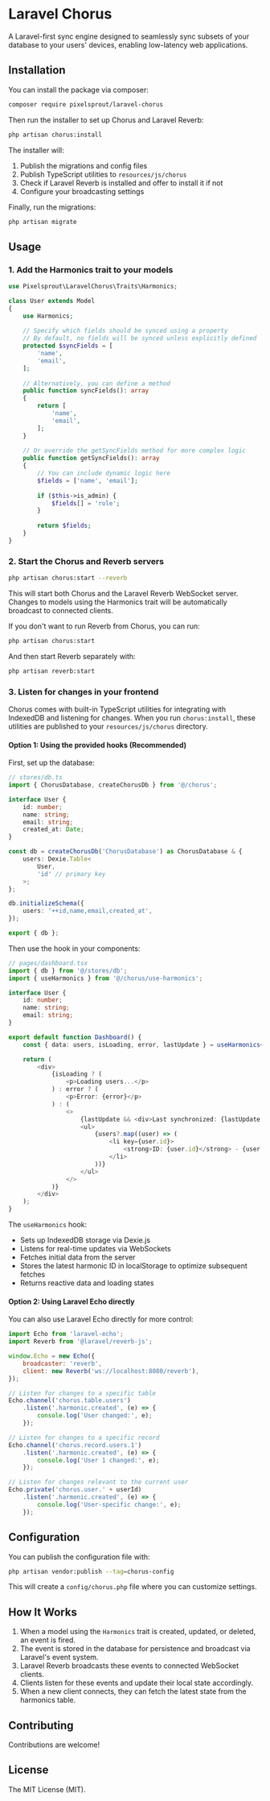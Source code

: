 # Laravel Chorus

A Laravel-first sync engine designed to seamlessly sync subsets of your database to your users' devices, enabling low-latency web applications.

## Installation

You can install the package via composer:

```bash
composer require pixelsprout/laravel-chorus
```

Then run the installer to set up Chorus and Laravel Reverb:

```bash
php artisan chorus:install
```

The installer will:
1. Publish the migrations and config files
2. Publish TypeScript utilities to `resources/js/chorus`
3. Check if Laravel Reverb is installed and offer to install it if not
4. Configure your broadcasting settings

Finally, run the migrations:

```bash
php artisan migrate
```

## Usage

### 1. Add the Harmonics trait to your models

```php
use Pixelsprout\LaravelChorus\Traits\Harmonics;

class User extends Model
{
    use Harmonics;
    
    // Specify which fields should be synced using a property
    // By default, no fields will be synced unless explicitly defined
    protected $syncFields = [
        'name',
        'email',
    ];
    
    // Alternatively, you can define a method
    public function syncFields(): array
    {
        return [
            'name',
            'email',
        ];
    }
    
    // Or override the getSyncFields method for more complex logic
    public function getSyncFields(): array
    {
        // You can include dynamic logic here
        $fields = ['name', 'email'];
        
        if ($this->is_admin) {
            $fields[] = 'role';
        }
        
        return $fields;
    }
}
```

### 2. Start the Chorus and Reverb servers

```bash
php artisan chorus:start --reverb
```

This will start both Chorus and the Laravel Reverb WebSocket server. Changes to models using the Harmonics trait will be automatically broadcast to connected clients.

If you don't want to run Reverb from Chorus, you can run:

```bash
php artisan chorus:start
```

And then start Reverb separately with:

```bash
php artisan reverb:start
```

### 3. Listen for changes in your frontend

Chorus comes with built-in TypeScript utilities for integrating with IndexedDB and listening for changes. When you run `chorus:install`, these utilities are published to your `resources/js/chorus` directory.

#### Option 1: Using the provided hooks (Recommended)

First, set up the database:

```typescript
// stores/db.ts
import { ChorusDatabase, createChorusDb } from '@/chorus';

interface User {
    id: number;
    name: string;
    email: string;
    created_at: Date;
}

const db = createChorusDb('ChorusDatabase') as ChorusDatabase & {
    users: Dexie.Table<
        User,
        'id' // primary key
    >;
};

db.initializeSchema({
    users: '++id,name,email,created_at',
});

export { db };
```

Then use the hook in your components:

```typescript
// pages/dashboard.tsx
import { db } from '@/stores/db';
import { useHarmonics } from '@/chorus/use-harmonics';

interface User {
    id: number;
    name: string;
    email: string;
}

export default function Dashboard() {
    const { data: users, isLoading, error, lastUpdate } = useHarmonics<User>('users', db);

    return (
        <div>
            {isLoading ? (
                <p>Loading users...</p>
            ) : error ? (
                <p>Error: {error}</p>
            ) : (
                <>
                    {lastUpdate && <div>Last synchronized: {lastUpdate.toLocaleTimeString()}</div>}
                    <ul>
                        {users?.map((user) => (
                            <li key={user.id}>
                                <strong>ID: {user.id}</strong> - {user.name} - {user.email}
                            </li>
                        ))}
                    </ul>
                </>
            )}
        </div>
    );
}
```

The `useHarmonics` hook:
- Sets up IndexedDB storage via Dexie.js
- Listens for real-time updates via WebSockets
- Fetches initial data from the server
- Stores the latest harmonic ID in localStorage to optimize subsequent fetches
- Returns reactive data and loading states

#### Option 2: Using Laravel Echo directly

You can also use Laravel Echo directly for more control:

```javascript
import Echo from 'laravel-echo';
import Reverb from '@laravel/reverb-js';

window.Echo = new Echo({
    broadcaster: 'reverb',
    client: new Reverb('ws://localhost:8080/reverb'),
});

// Listen for changes to a specific table
Echo.channel('chorus.table.users')
    .listen('.harmonic.created', (e) => {
        console.log('User changed:', e);
    });

// Listen for changes to a specific record
Echo.channel('chorus.record.users.1')
    .listen('.harmonic.created', (e) => {
        console.log('User 1 changed:', e);
    });

// Listen for changes relevant to the current user
Echo.private('chorus.user.' + userId)
    .listen('.harmonic.created', (e) => {
        console.log('User-specific change:', e);
    });
```

## Configuration

You can publish the configuration file with:

```bash
php artisan vendor:publish --tag=chorus-config
```

This will create a `config/chorus.php` file where you can customize settings.

## How It Works

1. When a model using the `Harmonics` trait is created, updated, or deleted, an event is fired.
2. The event is stored in the database for persistence and broadcast via Laravel's event system.
3. Laravel Reverb broadcasts these events to connected WebSocket clients.
4. Clients listen for these events and update their local state accordingly.
5. When a new client connects, they can fetch the latest state from the harmonics table.

## Contributing

Contributions are welcome!

## License

The MIT License (MIT).